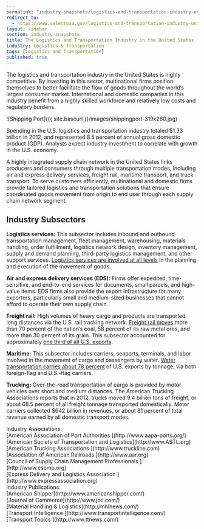 ```yaml
---
permalink: "industry-snapshots/logistics-and-transportation-industry-united-states.html"
redirect_to:
  - https://www.selectusa.gov/logistics-and-transportation-industry-united-states
layout: sidebar
section: industry-snapshots
title: The Logistics and Transportation Industry in the United States
industry: Logistics & Transportation
tags: [Logistics and Transportation]
published: true
---
```


The logistics and transportation industry in the United States is highly competitive.&nbsp;By investing in this sector, multinational firms position themselves&nbsp;to better facilitate the flow of goods throughout the world’s largest consumer market.&nbsp;International and domestic companies in this industry benefit from a highly skilled workforce and relatively low costs and regulatory burdens.

<span class="imgright">![Shipping Port]({{ site.baseurl }}/images/shippingport-319x260.jpg)</span> 

Spending in the U.S. logistics and transportation industry totaled $1.33 trillion in 2012, and represented 8.5 percent of annual gross domestic product (GDP). Analysts expect industry investment to correlate with growth in the U.S. economy. 

A highly integrated supply chain network in the United States links producers and consumers through multiple transportation modes, including air and express delivery services, freight rail, maritime transport, and truck transport. To serve customers efficiently, multinational and domestic firms provide tailored logistics and transportation solutions that ensure coordinated goods movement from origin to end user through each supply chain network segment.&nbsp; 

## **Industry Subsectors**

**Logistics services:** This subsector includes inbound and outbound transportation management, fleet management, warehousing, materials handling, order fulfillment, logistics network design, inventory management, supply and demand planning, third-party logistics management, and other support services. [Logistics services are involved at all levels](http://www.cscmp.com/aboutcscmp/definitions.asp.) in the planning and execution of the movement of goods.

**Air and express delivery services (EDS):**&nbsp;Firms offer expedited, time-sensitive, and end-to-end services for documents, small parcels, and high-value items. EDS firms also provide the export infrastructure for many exporters, particularly small and medium-sized businesses that cannot afford to operate their own supply chain.

**Freight rail:**&nbsp;High volumes of heavy cargo and products are transported long distances via the U.S. rail tracking network.&nbsp;[Freight rail moves](http://www.bts.gov/publications/commodity_flow_survey/final_tables_december_2009/html/table_07.html)&nbsp;more than 70 percent of the nation’s coal, 58 percent of its raw metal ores, and more than 30 percent of its grain. This subsector accounted for approximately&nbsp;[one third of all U.S. exports](http://aar.org/~/media/aar/Background-Papers/The-Economic-Impact-of-Freight.ashx).

**Maritime:** This subsector includes carriers, seaports, terminals, and labor involved in the movement of cargo and passengers by water. [Water transportation carries about 78 percent](http://ops.fhwa.dot.gov/freight/freight_analysis/nat_freight_stats/docs/10factsfigures/excel/figure_2_02_web.xls) of U.S. exports by tonnage, via both foreign-flag and U.S.-flag carriers.&nbsp;

**Trucking:** Over-the-road transportation of cargo is provided by motor vehicles over short and medium distances. The American Trucking Associations reports that in 2012, trucks moved 9.4 billion tons of freight, or about 68.5 percent of all freight tonnage transported domestically. Motor carriers collected $642 billion in revenues, or about 81 percent of total revenue earned by all domestic transport modes. 

<span class="field field-type-link field-field-industry-assoications">
      <span class="field-label">Industry Associations:&nbsp;</span><br>
    <span class="field-items">
            <span class="field-item odd">
                    [American Association of Port Authorities ](http://www.aapa-ports.org/)        </span><br>
              <span class="field-item even">
                    [American Society of Transportation and Logistics](http://www.ASTL.org)        </span><br>
              <span class="field-item odd">
                    [American Trucking Associations ](http://www.truckline.com)        </span><br>
              <span class="field-item even">
                    [Association of American Railroads  ](http://www.aar.org)        </span><br>
              <span class="field-item odd">
                    [Council of Supply Chain Management Professionals ](http://www.cscmp.org)        </span><br>
              <span class="field-item even">
                    [Express Delivery and Logistics Association ](http://www.expressassociation.org)        </span>
        </span>
</span><br>
<span class="field field-type-link field-field-industry-publications">
      <span class="field-label">Industry Publications:&nbsp;</span><br>
    <span class="field-items">
            <span class="field-item odd">
                    [American Shipper](http://www.americanshipper.com/)        </span><br>
              <span class="field-item even">
                    [Journal of Commerce](http://www.joc.com/)        </span><br>
              <span class="field-item odd">
                    [Material Handling &amp; Logistics](http://mhlnews.com/)        </span><br>
              <span class="field-item even">
                    [Transport Intelligence ](http://www.transportintelligence.com/)        </span><br>
              <span class="field-item odd">
                    [Transport Topics ](http://www.ttnews.com/)        </span>
        </span>
</span><br>
